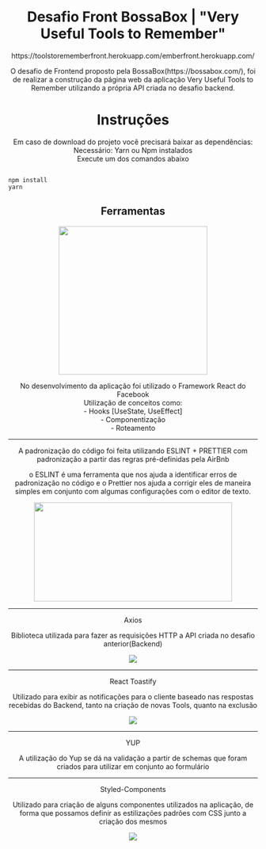 <h1 align="center">Desafio Front BossaBox | 
"Very Useful Tools to Remember"
</h1>

<p align="center">https://toolstorememberfront.herokuapp.com/emberfront.herokuapp.com/</p>

<p align="center">O desafio de Frontend proposto pela BossaBox(https://bossabox.com/), foi de realizar a construção da página web da aplicação Very Useful Tools to Remember utilizando a própria API criada no desafio backend.
</p>

<h1 align="center">Instruções</h1>
<p align="center">
  Em caso de download do projeto você precisará baixar as dependências: <br>
  Necessário: Yarn ou Npm instalados<br>
  Execute um dos comandos abaixo
  
  ```
  
  npm install
  yarn
  
  ```
</p>

<h2 align="center"> Ferramentas </h2>

<p align="center">
<img height="300" src="https://user-images.githubusercontent.com/54908803/69833039-50a52b80-1210-11ea-83c5-9927bed70d4d.png"/>
</>

<p align="center">
  No desenvolvimento da aplicação foi utilizado o Framework React do Facebook<br>
  Utilização de conceitos como:<br>
    - Hooks [UseState, UseEffect]<br>
   - Componentização<br>
   - Roteamento<br>

</p>

<hr>

<p align="center">
  A padronização do código foi feita utilizando ESLINT + PRETTIER com padronização a partir das regras pré-definidas pela AirBnb
<p>
  
<p align="center">
  o ESLINT é uma ferramenta que nos ajuda a identificar erros de padronização no código e o Prettier nos ajuda a corrigir eles de maneira simples em
  conjunto com algumas configurações com o editor de texto.
</p>

<p align="center">
<img align="center" height="200" width="400" src="https://user-images.githubusercontent.com/54908803/69638933-6cef6f80-103a-11ea-8654-da50e2b081fa.png" />
</p>

<hr>

<p align="center">Axios</p>
<p align="center">
  Biblioteca utilizada para fazer as requisições HTTP a API criada no desafio anterior(Backend)
</p>

<p align="center">
 <img src="https://user-images.githubusercontent.com/54908803/69832917-8990d080-120f-11ea-9a17-153ee4f529f0.png" />
</p>

<hr>
<p align="center">React Toastify</p>
<p align="center">
Utilizado para exibir as notificações para o cliente baseado nas respostas recebidas do Backend, tanto na criação de novas Tools, quanto na exclusão
</p>

<p align="center">
 <img src="https://user-images.githubusercontent.com/54908803/69832941-a9c08f80-120f-11ea-843d-f8f179e3a7e1.png" />
</p>


<hr>
<p align="center">YUP</p>
<p align="center">
 A utilização do Yup se dá na validação a partir de schemas que foram criados para utilizar em conjunto ao formulário
</p>

<hr>
<p align="center">Styled-Components</p>
<p align="center">
  Utilizado para criação de alguns componentes utilizados na aplicação, de forma que possamos definir as estilizações padrões com CSS junto a criação dos mesmos
</p>

<p align="center">
 <img src="https://user-images.githubusercontent.com/54908803/69832978-f2784880-120f-11ea-91cf-23e261d39f61.jpeg" />
</p>
